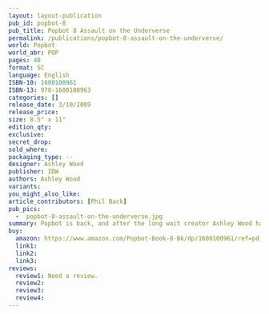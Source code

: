 ```yaml
---
layout: layout-publication
pub_id: popbot-8
pub_title: Popbot 8 Assault on the Underverse
permalink: /publications/popbot-8-assault-on-the-underverse/
world: Popbot
world_abr: POP
pages: 48
format: SC
language: English
ISBN-10: 1600100961
ISBN-13: 978-1600100963
categories: []
release_date: 3/10/2009
release_price: 
size: 8.5" x 11"
edition_qty: 
exclusive: 
secret_drop:
sold_where: 
packaging_type: --
designer: Ashley Wood
publisher: IDW
authors: Ashley Wood
variants:
you_might_also_like: 
article_contributors: [Phil Back]
pub_pics: 
  -  popbot-8-assault-on-the-underverse.jpg
summary: Popbot is back, and after the long wait creator Ashley Wood has stuffed this volume with more beautiful oddities that fans around the world have come to expect. Kitties, pretties, ‘bots, and more all come out to play when Wood takes charge. 48 more pages of the series that slows down... but never stops! - From Amazon
buy:
  amazon: https://www.amazon.com/Popbot-Book-8-Bk/dp/1600100961/ref=pd_sbs_14_1/133-5059642-7563232?_encoding=UTF8&pd_rd_i=1600100961&pd_rd_r=dbb8aefe-2827-11e9-8fda-23ec39d64fe3&pd_rd_w=SzmnO&pd_rd_wg=Nr8gE&pf_rd_p=588939de-d3f8-42f1-a3d8-d556eae5797d&pf_rd_r=H3RZ9TRP1RVERQBJFD39&psc=1&refRID=H3RZ9TRP1RVERQBJFD39
  link1: 
  link2: 
  link3: 
reviews:
  review1: Need a review.
  review2:
  review3:
  review4:
---
```

<p></p>